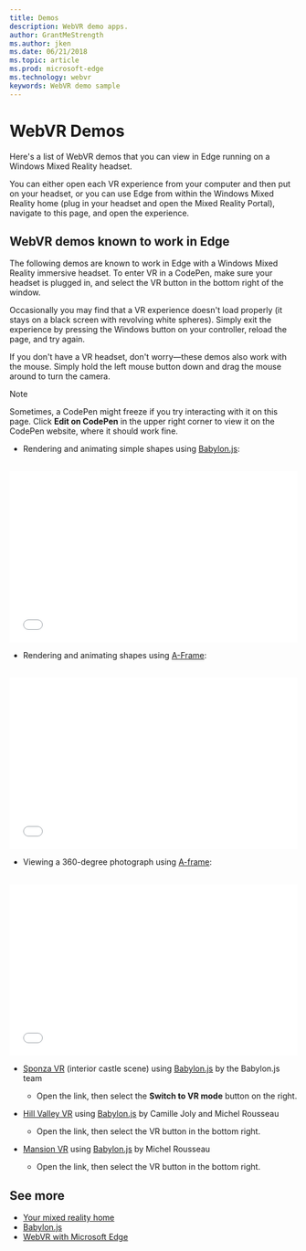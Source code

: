 ```yaml
---
title: Demos
description: WebVR demo apps. 
author: GrantMeStrength
ms.author: jken
ms.date: 06/21/2018
ms.topic: article
ms.prod: microsoft-edge
ms.technology: webvr
keywords: WebVR demo sample
---
```


# WebVR Demos

Here's a list of WebVR demos that you can view in Edge running on a Windows Mixed Reality headset.

You can either open each VR experience from your computer and then put on your headset, or you can use Edge from within the Windows Mixed Reality home (plug in your headset and open the Mixed Reality Portal), navigate to this page, and open the experience.

## WebVR demos known to work in Edge

The following demos are known to work in Edge with a Windows Mixed Reality immersive headset. To enter VR in a CodePen, make sure your headset is plugged in, and select the VR button in the bottom right of the window.

Occasionally you may find that a VR experience doesn't load properly (it stays on a black screen with revolving white spheres). Simply exit the experience by pressing the Windows button on your controller, reload the page, and try again.

If you don't have a VR headset, don't worry&mdash;these demos also work with the mouse. Simply hold the left mouse button down and drag the mouse around to turn the camera.

> [!NOTE]
> Sometimes, a CodePen might freeze if you try interacting with it on this page. Click **Edit on CodePen** in the upper right corner to view it on the CodePen website, where it should work fine.

* Rendering and animating simple shapes using [Babylon.js](//www.babylonjs.com/):

<br/>
<iframe height='300' scrolling='no' title='WebVR sample in Microsoft Edge with BabylonJS' src='//codepen.io/MicrosoftEdgeDocumentation/embed/QqrXLM/?height=300&theme-id=31247&default-tab=result&embed-version=2' frameborder='no' allowtransparency='true' allowfullscreen='true' style='width: 100%;'>See the Pen <a href='https://codepen.io/MicrosoftEdgeDocumentation/pen/QqrXLM/'>WebVR sample in Microsoft Edge with BabylonJS</a> by Microsoft Edge Docs (<a href='https://codepen.io/MicrosoftEdgeDocumentation'>@MicrosoftEdgeDocumentation</a>) on <a href='https://codepen.io'>CodePen</a>.
</iframe>

* Rendering and animating shapes using [A-Frame](//aframe.io):

<br/>
<iframe height='300' scrolling='no' title='WebVR sample in Micrsoft Edge with A-frame' src='//codepen.io/MicrosoftEdgeDocumentation/embed/RLwjYL/?height=300&theme-id=31247&default-tab=result&embed-version=2' frameborder='no' allowtransparency='true' allowfullscreen='true' style='width: 100%;'>See the Pen <a href='https://codepen.io/MicrosoftEdgeDocumentation/pen/RLwjYL/'>WebVR sample in Micrsoft Edge with A-frame</a> by Microsoft Edge Docs (<a href='https://codepen.io/MicrosoftEdgeDocumentation'>@MicrosoftEdgeDocumentation</a>) on <a href='https://codepen.io'>CodePen</a>.
</iframe>

* Viewing a 360-degree photograph using [A-frame](//aframe.io):

<br/>
<iframe height='300' scrolling='no' title='WebVR 360-degree image with Microsoft Edge' src='//codepen.io/MicrosoftEdgeDocumentation/embed/MEgBJd/?height=300&theme-id=31247&default-tab=result&embed-version=2' frameborder='no' allowtransparency='true' allowfullscreen='true' style='width: 100%;'>See the Pen <a href='https://codepen.io/MicrosoftEdgeDocumentation/pen/MEgBJd/'>WebVR 360-degree image with Microsoft Edge</a> by Microsoft Edge Docs (<a href='https://codepen.io/MicrosoftEdgeDocumentation'>@MicrosoftEdgeDocumentation</a>) on <a href='https://codepen.io'>CodePen</a>.
</iframe>

* [Sponza VR](https://www.babylonjs.com/demos/sponza/) (interior castle scene) using [Babylon.js](https://www.babylonjs.com/) by the Babylon.js team
    * Open the link, then select the **Switch to VR mode** button on the right.

* [Hill Valley VR](https://www.babylonjs.com/demos/hillvalleyvr/) using [Babylon.js](https://www.babylonjs.com/) by Camille Joly and Michel Rousseau
    * Open the link, then select the VR button in the bottom right.

* [Mansion VR](https://www.babylonjs.com/demos/mansionvr/) using [Babylon.js](https://www.babylonjs.com/) by Michel Rousseau
    * Open the link, then select the VR button in the bottom right.

## See more

* [Your mixed reality home](https://docs.microsoft.com/windows/mixed-reality/enthusiast-guide/your-mixed-reality-home)
* [Babylon.js](https://www.babylonjs.com/)
* [WebVR with Microsoft Edge](webvr-with-edge.md)